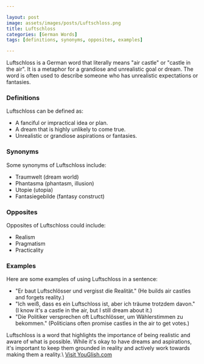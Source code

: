 ```yaml
---

layout: post
image: assets/images/posts/Luftschloss.png
title: Luftschloss
categories: [German Words]
tags: [definitions, synonyms, opposites, examples]

---
```


Luftschloss is a German word that literally means "air castle" or "castle in the air". It is a metaphor for a grandiose and unrealistic goal or dream. The word is often used to describe someone who has unrealistic expectations or fantasies.

### Definitions

Luftschloss can be defined as:

- A fanciful or impractical idea or plan.
- A dream that is highly unlikely to come true.
- Unrealistic or grandiose aspirations or fantasies.

### Synonyms

Some synonyms of Luftschloss include:

- Traumwelt (dream world)
- Phantasma (phantasm, illusion)
- Utopie (utopia)
- Fantasiegebilde (fantasy construct)

### Opposites

Opposites of Luftschloss could include:

- Realism
- Pragmatism
- Practicality

### Examples

Here are some examples of using Luftschloss in a sentence:

- "Er baut Luftschlösser und vergisst die Realität." (He builds air castles and forgets reality.)
- "Ich weiß, dass es ein Luftschloss ist, aber ich träume trotzdem davon." (I know it's a castle in the air, but I still dream about it.)
- "Die Politiker versprechen oft Luftschlösser, um Wählerstimmen zu bekommen." (Politicians often promise castles in the air to get votes.)

Luftschloss is a word that highlights the importance of being realistic and aware of what is possible. While it's okay to have dreams and aspirations, it's important to keep them grounded in reality and actively work towards making them a reality.\ <a id="yg-widget-0" class="youglish-widget" data-query="Luftschloss" data-lang="german" data-components="8412" data-auto-start="0" data-bkg-color="theme_light" data-title="How%20to%20pronounce%20Luftschloss%20in%20German"  rel="nofollow" href="https://youglish.com">Visit YouGlish.com</a><script async src="https://youglish.com/public/emb/widget.js" charset="utf-8"></script>